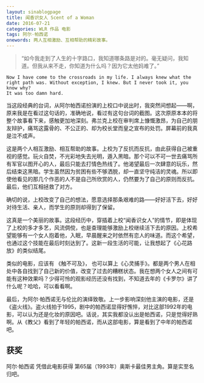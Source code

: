 ```yaml
---
layout: sinablogpage
title: 闻香识女人 Scent of a Woman
date: 2016-07-21
categories: WLR 作品 电影
tags: 阿尔·帕西诺
onewords: 两人互相激励、互相帮助的精彩故事。
---
```

> “如今我走到了人生的十字路口，我知道哪条路是对的。毫无疑问，我知道。但我从来不走，你知道为什么吗？因为它太他妈难了。”

    Now I have come to the crossroads in my life. I always knew what the right path was. Without exception, I knew. But I never took it, you know why? 
    It was too damn hard.

当这段经典的台词，从阿尔帕西诺扮演的上校口中说出时，我突然间想起——啊，原来我是在看过这句话的，准确地说，看过有这句台词的截图。这次原原本本的将整个故事看下来，感触更加地深刻。弗兰克上校在审判席上慷慨激昂，为自己的朋友辩护，痛骂这露骨的、不公正的、却为校长堂而皇之宣布的处罚。屏幕前的我真是泣不成声。

这是两个人相互激励、相互帮助的故事。上校为了反抗而反抗，由此获得自己被重视的感觉。玩火自焚，不光彩地失去光明，遁入黑暗。那个可以不可一世去痛骂所有军官以图开心的人，最后只能去打情色热线了。他渴望最后一次肆意的玩乐，然后结束这黑暗。学生虽然因为贫困有些不够洒脱，却一直坚守纯洁的灵魂。所以即使他看见的那几个作恶的人不是自己所欣赏的人，仍然要为了自己的原则而反抗。最后，他们互相拯救了对方。

确切的说，上校改变了自己的想法，愿意选择那条艰难的路——好好活下去，好好对待生活、亲人，而学生的原则却得到了保留。

这真是一个美丽的故事。这段经历中，穿插着上校“闻香识女人”的情节，即是体现了上校的多才多艺，风流倜傥，也是查理能够激励上校继续活下去的原因。上校希望能够有一个女人抱着他，入眠，早晨醒来之时依然有恋人的味道。而这个希望，也通过这个技能在最后时刻达到了。这新一段生活的可能，让我想起了《心花路放》的类似结尾。

类似的电影，应该有 《触不可及》， 也可以算上《心灵捕手》。都是两个男人在相处中各自找到了自己新的价值，改变了过去的糟糕状态。我在想两个女人之间有可能有这种效果吗？少得可怜的观影经历还没有找到，不知道去年的《卡罗尔》讲了什么呢？哈哈，可以看看啊。

最后，为阿尔·帕西诺无与伦比的演绎致敬。上一步影响深刻他主演的电影，还是《盗火线》。盗火线拍于1995，剧中的帕西诺显得好憔悴，对比这部1992年的电影，可以认为还是化妆的原因吧。话说，其实我都没认出是帕西诺，只是觉得好熟啊。从《教父》看到了年轻的帕西诺，而从这部电影，算是看到了中年的帕西诺吧。

## 获奖

阿尔·帕西诺 凭借此电影获得 第65届（1993年）奥斯卡最佳男主角。算是实至名归吧。